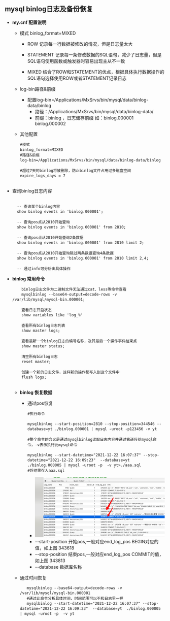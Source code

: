 ## mysql binlog日志及备份恢复

- **my.cnf 配置说明**
    - 模式 binlog_format=MIXED
      * ROW 
        记录每一行数据被修改的情况，但是日志量太大
        
      * STATEMENT
        记录每一条修改数据的SQL语句，减少了日志量，但是SQL语句使用函数或触发器时容易出现主从不一致
        
      * MIXED
        结合了ROW和STATEMENT的优点，根据具体执行数据操作的SQL语句选择使用ROW或者STATEMENT记录日志
      
    - log-bin路径&前缀
        * 配置log-bin=/Applications/MxSrvs/bin/mysql/data/binlog-data/binlog
          - 路径：/Applications/MxSrvs/bin/mysql/data/binlog-data/
          - 前缀：binlog ，日志储存前缀 如：binlog.000001 binlog.000002
        
    - 其他配置
      
        ```text
        #模式
        binlog_format=MIXED
        #路径&前缀
        log-bin=/Applications/MxSrvs/bin/mysql/data/binlog-data/binlog
          
        #超过7天的binlog将被删除，防止binlog文件占用过多磁盘空间
        expire_logs_days = 7
          
       ```
    
- 查询binlog日志内容

    ```mysql
        
      -- 查询某个binlog内容
      show binlog events in 'binlog.000001';
    
      -- 查询pos点从2810开始查询
      show binlog events in 'binlog.000001' from 2810;
    
      -- 查询pos点从2810开始查询2条数据
      show binlog events in 'binlog.000001' from 2810 limit 2;
    
      -- 查询pos点从2810开始查询跳过两条数据查询4条数据
      show binlog events in 'binlog.000001' from 2810 limit 2,4;
  
      -- 通过info可分析出具体操作  
    ```

- **binlog 常用命令**
  
    ```text
        binlog日志文件为二进制文件无法通过cat、less等命令查看
        mysqlbinlog --base64-output=decode-rows -v /var/lib/mysql/mysql-bin.000001;
        
        查看日志开启状态
        show variables like 'log_%'
        
        查看所有binlog日志列表 
        show master logs;
        
        查看最新一个binlog日志的编号名称，及其最后一个操作事件结束点
        show master status;
        
        清空所有binlog日志
        reset master;
  
        创建一个新的日志文件，这样新的操作都写入到这个文件中
        flush logs;
     
    ```
  
  - **binlog 恢复数据**
    - 通过pos恢复
      ```shell
      #执行命令
      
      mysqlbinlog --start-position=2810 --stop-position=344546 --database=yt ./binlog.000001 | mysql -uroot -p123456 -v yt
      
      #整个命令的含义是通过mysqlbinlog读取日志内容并通过管道传给mysql命令，-v表示执行此mysql命令
      
      mysqlbinlog --start-datetime="2021-12-22 16:07:37" --stop-datetime="2021-12-22 16:09:23"  --database=yt  ./binlog.000005 | mysql -uroot -p  -v yt>./aaa.sql
      #将结果存入aaa.sql
      
      ```
      - ![img.png](./.static/img.png)
      - --start-position 开始pos,一般对应end_log_pos BEGIN对应的值，如上图 343618
      - --stop-position 结束pos,一般对应end_log_pos COMMIT的值，如上图 343813
      - --database 数据库名称
    
  - 通过时间恢复
      ```shell
         mysqlbinlog --base64-output=decode-rows -v /var/lib/mysql/mysql-bin.000001
         #通过此命令分析具体时间，时间范围可以不和日志里一样
         mysqlbinlog --start-datetime="2021-12-22 16:07:37" --stop-datetime="2021-12-22 16:09:23"  --database=yt  ./binlog.000005 | mysql -uroot -p  -v yt
      ```